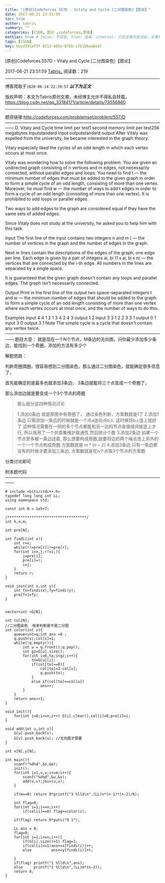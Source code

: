```yaml
---
title: "[原创]Codeforces 557D - Vitaly and Cycle [二分图染色]【图论】"
date: 2017-06-21 23:51:59
toc: true
author: tabris
summary: ""
categories: [CSDN, 图论 ,codeforces,思维]
mathjax: true # false: 不渲染, true: 渲染, internal: 只在文章内部渲染，文章列表中不渲染
tags: [CSDN]
key: keyd391af3f-0213-485e-87bb-cfb1bbaa8eaf
---
```


[原创]Codeforces 557D - Vitaly and Cycle [二分图染色]【图论】

2017-06-21 23:51:59  [Tabris_](https://me.csdn.net/qq_33184171) 阅读数：219

---

博客爬取于`2020-06-14 22:39:57`
***以下为正文***

版权声明：本文为Tabris原创文章，未经博主允许不得私自转载。
https://blog.csdn.net/qq_33184171/article/details/73556860

<!-- more -->

---

题目链接:http://codeforces.com/problemset/problem/557/D
——————————————————————————————————————
D. Vitaly and Cycle
time limit per test1 second
memory limit per test256 megabytes
inputstandard input
outputstandard output
After Vitaly was expelled from the university, he became interested in the graph theory.

Vitaly especially liked the cycles of an odd length in which each vertex occurs at most once.

Vitaly was wondering how to solve the following problem. You are given an undirected graph consisting of n vertices and m edges, not necessarily connected, without parallel edges and loops. You need to find t — the minimum number of edges that must be added to the given graph in order to form a simple cycle of an odd length, consisting of more than one vertex. Moreover, he must find w — the number of ways to add t edges in order to form a cycle of an odd length (consisting of more than one vertex). It is prohibited to add loops or parallel edges.

Two ways to add edges to the graph are considered equal if they have the same sets of added edges.

Since Vitaly does not study at the university, he asked you to help him with this task.

Input
The first line of the input contains two integers n and m ( — the number of vertices in the graph and the number of edges in the graph.

Next m lines contain the descriptions of the edges of the graph, one edge per line. Each edge is given by a pair of integers ai, bi (1 ≤ ai, bi ≤ n) — the vertices that are connected by the i-th edge. All numbers in the lines are separated by a single space.

It is guaranteed that the given graph doesn't contain any loops and parallel edges. The graph isn't necessarily connected.

Output
Print in the first line of the output two space-separated integers t and w — the minimum number of edges that should be added to the graph to form a simple cycle of an odd length consisting of more than one vertex where each vertex occurs at most once, and the number of ways to do this.

Examples
input
4 4
1 2
1 3
4 2
4 3
output
1 2
input
3 3
1 2
2 3
3 1
output
0 1
input
3 0
output
3 1
Note
The simple cycle is a cycle that doesn't contain any vertex twice.
——————————————————————————————————————
题目大意：
就是现在一个N个节点，M条边的无向图，问你最少添加多少条边，能找到一个奇圈，添加的方法有多少个


解题思路：

判断奇圈偶圈，很容易想到二分图染色，那么通过二分图染色，就能确定很多信息了，

首先能确定的是最多也就添加3条边， 3条边就能将三个点变成一个奇圈了，

那么添加边就是要变成一个3个节点的奇圈

>那么就分这四种情况讨论

>1.添加0条边
就是原图中有奇圈了，  通过染色判断，方案数就是1了
2.添加1条边
	只需添加一条边的时候就是一个点a连向点b,c. 这时候将b,c连上就好了
	这种情况需要在一侧的多个节点都能和另一边的节点直接或间接连上才行,
	所以我用了一个并查集维护联通性,然后统计个数
3.添加2条边
	如果一个节点至多被一条边连着,
	那么想要构成奇圈,就要将边的两个端点连上另外的一个一个节点构成奇圈
	方案数就是 $m*(n-2)$ 
4.添加3条边
	只有一条边都没有的时候才要添加三条边,
	方案数就是在n个点取3个节点的方案数

分类讨论即可

附本题代码
——————————————————————————————————————
```
# include <bits/stdc++.h>
typedef long long int LL;
using namespace std;

const int N = 1e5+7;

/************************************/
int k,n,m;

int pre[N];

int findi(int x){
    int r=x;
    while(r!=pre[r])r=pre[r];
    for(int i=x,j;r!=i;){
        j=pre[i];
        pre[i]=r;
        i=j;
    }
    return r;
}

void join(int x,int y){
    int fx=findi(x),fy=findi(y);
    pre[fx]=fy;
}


vector<int >G[N];

int col[N];
//二分图染色  用来判断是不是二分图
int color(int s){
    queue<int>q;int ans =0 ;
    q.push(s);col[s]=1;
    while(!q.empty()){
        int u = q.front();q.pop();
        int gz=G[u].size();
        for(int i=0,to;i<gz;i++){
            to=G[u][i];
            if(col[to]==0){
                col[to]=3-col[u];
                q.push(to);
            }
            else if(col[to]==col[u])
                ans++;
        }
    }
    return ans>>1;
}

void init(){
    for(int i=0;i<=n;i++) G[i].clear(),col[i]=0,pre[i]=i;
}

void add(int u,int v){
    G[u].push_back(v);
    G[v].push_back(u); //无向图才需要
}

int x[N],y[N];

int main(){
    scanf("%d%d",&n,&m);
    init();
    for(int i=1,u,v;i<=m;i++){
        scanf("%d%d",&u,&v);
        add(u,v);join(u,v);
    }

    if(m==0) return 0*printf("3 %lld\n",(LL)n*(n-1)*(n-2)/6);

    int flag=0;
    for(int i=1;i<=n;i++)
        if(col[i]==0) flag+=color(i);

    if(flag) return 0*puts("0 1");

    LL ans = 0;
    flag=0;
    for(int i=1;i<=n;i++){
        if(G[i].size()>1) flag=1;
        if(col[i]==1)ans+=x[findi(i)]++;
        else         ans+=y[findi(i)]++;

    }
    if(flag) printf("1 %lld\n",ans);
    else     printf("2 %lld\n",(LL)m*(n-2));
    return 0;
}

```
